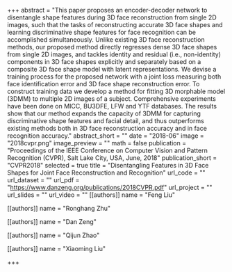 +++
abstract = "This paper proposes an encoder-decoder network to disentangle shape features during 3D face reconstruction from single 2D images, such that the tasks of reconstructing accurate 3D face shapes and learning discriminative shape features for face recognition can be accomplished simultaneously. Unlike existing 3D face reconstruction methods, our proposed method directly regresses dense 3D face shapes from single 2D images, and tackles identity and residual (i.e., non-identity) components in 3D face shapes explicitly and separately based on a composite 3D face shape model with latent representations. We devise a training process for the proposed network with a joint loss measuring both face identification error and 3D face shape reconstruction error. To construct training data we develop a method for fitting 3D morphable model (3DMM) to multiple 2D images of a subject. Comprehensive experiments have been done on MICC, BU3DFE, LFW and YTF databases. The results show that our method expands the capacity of 3DMM for capturing discriminative shape features and facial detail, and thus outperforms existing methods both in 3D face reconstruction accuracy and in face recognition accuracy."
abstract_short = ""
date = "2018-06"
image = "2018cvpr.png"
image_preview = ""
math = false
publication = "Proceedings of the IEEE Conference on Computer Vision and Pattern Recognition (CVPR), Salt Lake City, USA, June, 2018"
publication_short = "CVPR2018"
selected = true
title = "Disentangling Features in 3D Face Shapes for Joint Face Reconstruction and Recognition"
url_code = ""
url_dataset = ""
url_pdf = "https://www.danzeng.org/publications/2018CVPR.pdf"
url_project = ""
url_slides = ""
url_video = ""
[[authors]]
	name = "Feng Liu"

[[authors]]
	name = "Ronghang Zhu"

[[authors]]
	name = "Dan Zeng"

[[authors]]
	name = "Qijun Zhao"

[[authors]]
	name = "Xiaoming Liu"

+++